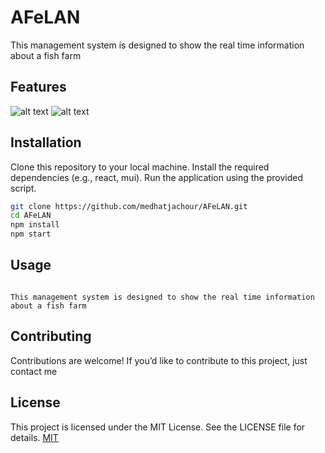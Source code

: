 #  AFeLAN 

This management system is designed to show the real time information about a fish farm 

## Features
<!-- Sales Management:
Record sales transactions.
View sales history.
Monitor sales performance.
Inventory Management:
Add new products to the inventory.
Track stock levels.
Receive alerts for low stock.
Financial Operations:
Record income and expenses.
Generate financial reports.
Monitor overall project profitability. -->

![alt text](https://github.com/medhatjachour/AFeLAN/blob/main/sample/img.png?raw=true)
![alt text](https://github.com/medhatjachour/AFeLAN/blob/main/sample/img2.png?raw=true)
## Installation

Clone this repository to your local machine.
Install the required dependencies (e.g., react, mui).
Run the application using the provided script.

```bash
git clone https://github.com/medhatjachour/AFeLAN.git
cd AFeLAN
npm install
npm start
```

## Usage
```

This management system is designed to show the real time information about a fish farm 
```

## Contributing

Contributions are welcome! If you’d like to contribute to this project, just contact me

## License
This project is licensed under the MIT License. See the LICENSE file for details.
[MIT](https://choosealicense.com/licenses/mit/)